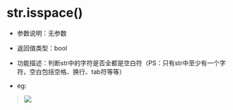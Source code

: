 # str.isspace()

- 参数说明：无参数

- 返回值类型：bool

- 功能描述：判断str中的字符是否全都是空白符（PS：只有str中至少有一个字符，空白包括空格、换行、tab符等等）

- eg:

>![](http://ww2.sinaimg.cn/mw690/70cc3cccgw1erj09xq9g2j20gb0aq3yx.jpg)